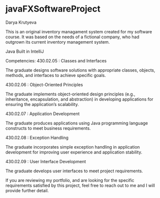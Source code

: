 # javaFXSoftwareProject

Darya Krutyeva

This is an original inventory managament system created for my software course. It was based on the needs of a fictional company, who had outgrown its current inventory management system.

Java
Built in IntelliJ

Competencies:
430.02.05 : Classes and Interfaces

The graduate designs software solutions with appropriate classes, objects, methods, and interfaces to achieve specific goals.

430.02.06 : Object-Oriented Principles

The graduate implements object-oriented design principles (e.g., inheritance, encapsulation, and abstraction) in developing applications for ensuring the application’s scalability.

430.02.07 :  Application Development

 The graduate produces applications using Java programming language constructs to meet business requirements.

430.02.08 : Exception Handling

The graduate incorporates simple exception handling in application development for improving user experience and application stability.

430.02.09 : User Interface Development

The graduate develops user interfaces to meet project requirements.

If you are reviewing my portfolio, and are looking for the specific requirements satisfied by this project, feel free to reach out to me and I will provide further detail. 

